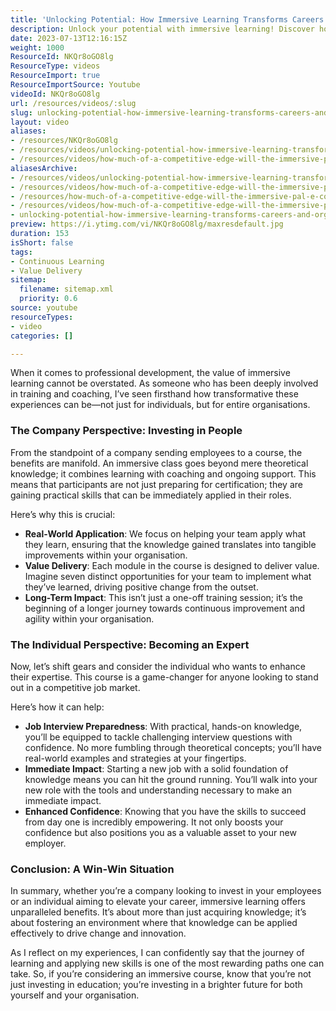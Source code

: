 ```yaml
---
title: 'Unlocking Potential: How Immersive Learning Transforms Careers and Organisations'
description: Unlock your potential with immersive learning! Discover how hands-on training transforms careers and boosts organisational success. Start your journey today!
date: 2023-07-13T12:16:15Z
weight: 1000
ResourceId: NKQr8oGO8lg
ResourceType: videos
ResourceImport: true
ResourceImportSource: Youtube
videoId: NKQr8oGO8lg
url: /resources/videos/:slug
slug: unlocking-potential-how-immersive-learning-transforms-careers-and-organisations
layout: video
aliases:
- /resources/NKQr8oGO8lg
- /resources/videos/unlocking-potential-how-immersive-learning-transforms-careers-and-organisations
- /resources/videos/how-much-of-a-competitive-edge-will-the-immersive-pal-e-course-deliver-to-delegates
aliasesArchive:
- /resources/videos/unlocking-potential-how-immersive-learning-transforms-careers-and-organisations
- /resources/videos/how-much-of-a-competitive-edge-will-the-immersive-pal-e-course-deliver-to-delegates-
- /resources/how-much-of-a-competitive-edge-will-the-immersive-pal-e-course-deliver-to-delegates-
- /resources/videos/how-much-of-a-competitive-edge-will-the-immersive-pal-e-course-deliver-to-delegates
- unlocking-potential-how-immersive-learning-transforms-careers-and-organisations
preview: https://i.ytimg.com/vi/NKQr8oGO8lg/maxresdefault.jpg
duration: 153
isShort: false
tags:
- Continuous Learning
- Value Delivery
sitemap:
  filename: sitemap.xml
  priority: 0.6
source: youtube
resourceTypes:
- video
categories: []

---
```

When it comes to professional development, the value of immersive learning cannot be overstated. As someone who has been deeply involved in training and coaching, I’ve seen firsthand how transformative these experiences can be—not just for individuals, but for entire organisations. 

### The Company Perspective: Investing in People

From the standpoint of a company sending employees to a course, the benefits are manifold. An immersive class goes beyond mere theoretical knowledge; it combines learning with coaching and ongoing support. This means that participants are not just preparing for certification; they are gaining practical skills that can be immediately applied in their roles. 

Here’s why this is crucial:

- **Real-World Application**: We focus on helping your team apply what they learn, ensuring that the knowledge gained translates into tangible improvements within your organisation.
- **Value Delivery**: Each module in the course is designed to deliver value. Imagine seven distinct opportunities for your team to implement what they’ve learned, driving positive change from the outset.
- **Long-Term Impact**: This isn’t just a one-off training session; it’s the beginning of a longer journey towards continuous improvement and agility within your organisation.

### The Individual Perspective: Becoming an Expert

Now, let’s shift gears and consider the individual who wants to enhance their expertise. This course is a game-changer for anyone looking to stand out in a competitive job market. 

Here’s how it can help:

- **Job Interview Preparedness**: With practical, hands-on knowledge, you’ll be equipped to tackle challenging interview questions with confidence. No more fumbling through theoretical concepts; you’ll have real-world examples and strategies at your fingertips.
- **Immediate Impact**: Starting a new job with a solid foundation of knowledge means you can hit the ground running. You’ll walk into your new role with the tools and understanding necessary to make an immediate impact.
- **Enhanced Confidence**: Knowing that you have the skills to succeed from day one is incredibly empowering. It not only boosts your confidence but also positions you as a valuable asset to your new employer.

### Conclusion: A Win-Win Situation

In summary, whether you’re a company looking to invest in your employees or an individual aiming to elevate your career, immersive learning offers unparalleled benefits. It’s about more than just acquiring knowledge; it’s about fostering an environment where that knowledge can be applied effectively to drive change and innovation.

As I reflect on my experiences, I can confidently say that the journey of learning and applying new skills is one of the most rewarding paths one can take. So, if you’re considering an immersive course, know that you’re not just investing in education; you’re investing in a brighter future for both yourself and your organisation.
